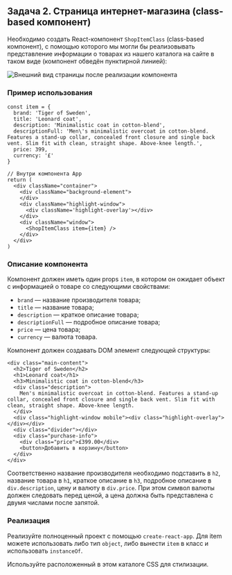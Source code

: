 ## Задача 2. Страница интернет-магазина (class-based компонент)  

Необходимо создать React-компонент `ShopItemClass` (class-based компонент), с помощью которого мы могли бы реализовывать представление информации о товарах из нашего каталога на сайте в таком виде (компонент обведён пунктирной линией):   

![Внешний вид страницы после реализации компонента](https://github.com/netology-code/ra16-homeworks/blob/ra-51/components/store-class/assets/preview.png)  

### Пример использования  
```
const item = {
  brand: 'Tiger of Sweden',
  title: 'Leonard coat',
  description: 'Minimalistic coat in cotton-blend',
  descriptionFull: 'Men\'s minimalistic overcoat in cotton-blend. Features a stand-up collar, concealed front closure and single back vent. Slim fit with clean, straight shape. Above-knee length.',
  price: 399,
  currency: '£'
}

// Внутри компонента App
return (
  <div className="container">
    <div className="background-element">
    </div>
    <div className="highlight-window">
      <div className='highlight-overlay'></div>
    </div>
    <div className="window">
      <ShopItemClass item={item} />
    </div>
  </div>
)
```

### Описание компонента   
Компонент должен иметь один props `item`, в котором он ожидает объект с информацией о товаре со следующими свойствами:   

* `brand` — название производителя товара;  
* `title` — название товара;  
* `description` — краткое описание товара;  
* `descriptionFull` — подробное описание товара;  
* `price` — цена товара;  
* `currency` — валюта товара.  
  
Компонент должен создавать DOM элемент следующей структуры:  

```
<div class="main-content">
  <h2>Tiger of Sweden</h2>
  <h1>Leonard coat</h1>
  <h3>Minimalistic coat in cotton-blend</h3>
  <div class="description">
    Men's minimalistic overcoat in cotton-blend. Features a stand-up collar, concealed front closure and single back vent. Slim fit with clean, straight shape. Above-knee length.
  </div>
  <div class="highlight-window mobile"><div class="highlight-overlay"></div></div>
  <div class="divider"></div>
  <div class="purchase-info">
    <div class="price">£399.00</div>
    <button>Добавить в корзину</button>
  </div>
</div>
```

Соответственно название производителя необходимо подставить в `h2`, название товара в `h1`, краткое описание в `h3`, подробное описание в `div.description`, цену и валюту в `div.price`. При этом символ валюты должен следовать перед ценой, а цена должна быть представлена с двумя числами после запятой.  

### Реализация  
Реализуйте полноценный проект с помощью `create-react-app`. Для item можете использовать либо тип `object`, либо вынести `item` в класс и использовать `instanceOf`.   

Используйте расположенный в этом каталоге CSS для стилизации.   